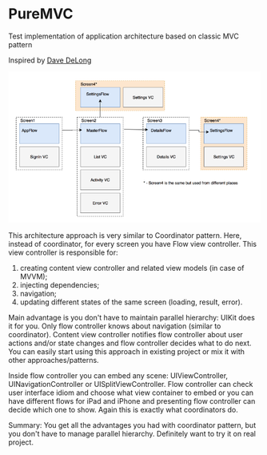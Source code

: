 # PureMVC
Test implementation of application architecture based on classic MVC pattern

Inspired by [Dave DeLong](https://davedelong.com/blog/2017/11/06/a-better-mvc-part-1-the-problems/)

![Alt text](diagram.png?raw=true "Diagram")

This architecture approach is very similar to Coordinator pattern.
Here, instead of coordinator, for every screen you have Flow view controller.
This view controller is responsible for: 
1) creating content view controller and related view models (in case of MVVM);
2) injecting dependencies;
3) navigation;
4) updating different states of the same screen (loading, result, error).

Main advantage is you don't have to maintain parallel hierarchy: UIKit does it for you.
Only flow controller knows about navigation (similar to coordinator).
Content view controller notifies flow controller about user actions and/or state changes and
flow controller decides what to do next.
You can easily start using this approach in existing project or mix it with other approaches/patterns.

Inside flow controller you can embed any scene: UIViewController, UINavigationController or UISplitViewController.
Flow controller can check user interface idiom and choose what view container to embed or you can have different
flows for iPad and iPhone and presenting flow controller can decide which one to show.
Again this is exactly what coordinators do.

Summary: 
You get all the advantages you had with coordinator pattern, but you don't have to manage parallel hierarchy.
Definitely want to try it on real project.
